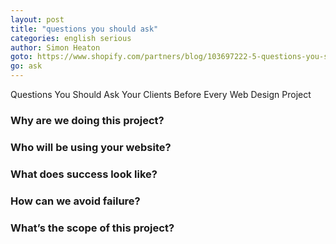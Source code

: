 ```yaml
---
layout: post
title: "questions you should ask"
categories: english serious
author: Simon Heaton
goto: https://www.shopify.com/partners/blog/103697222-5-questions-you-should-ask-your-clients-before-every-web-design-project?ref=speak.junglestar.org
go: ask
---
```


Questions You Should Ask Your Clients Before Every Web Design Project

### Why are we doing this project?

### Who will be using your website?

### What does success look like?

### How can we avoid failure?

### What’s the scope of this project?
